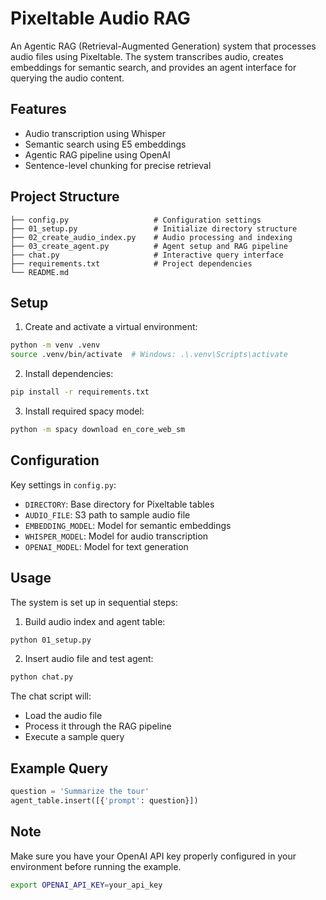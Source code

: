 # Pixeltable Audio RAG

An Agentic RAG (Retrieval-Augmented Generation) system that processes audio files using Pixeltable. The system transcribes audio, creates embeddings for semantic search, and provides an agent interface for querying the audio content.

## Features

- Audio transcription using Whisper
- Semantic search using E5 embeddings
- Agentic RAG pipeline using OpenAI
- Sentence-level chunking for precise retrieval

## Project Structure

```
├── config.py                   # Configuration settings
├── 01_setup.py                 # Initialize directory structure
├── 02_create_audio_index.py    # Audio processing and indexing
├── 03_create_agent.py          # Agent setup and RAG pipeline
├── chat.py                     # Interactive query interface
├── requirements.txt            # Project dependencies
└── README.md
```

## Setup

1. Create and activate a virtual environment:
```bash
python -m venv .venv
source .venv/bin/activate  # Windows: .\.venv\Scripts\activate
```

2. Install dependencies:
```bash
pip install -r requirements.txt
```

3. Install required spacy model:
```bash
python -m spacy download en_core_web_sm
```

## Configuration

Key settings in `config.py`:
- `DIRECTORY`: Base directory for Pixeltable tables
- `AUDIO_FILE`: S3 path to sample audio file
- `EMBEDDING_MODEL`: Model for semantic embeddings
- `WHISPER_MODEL`: Model for audio transcription
- `OPENAI_MODEL`: Model for text generation

## Usage

The system is set up in sequential steps:

1. Build audio index and agent table:
```bash
python 01_setup.py
```
2. Insert audio file and test agent:
```bash
python chat.py
```

The chat script will:
- Load the audio file
- Process it through the RAG pipeline
- Execute a sample query

## Example Query

```python
question = 'Summarize the tour'
agent_table.insert([{'prompt': question}])
```

## Note

Make sure you have your OpenAI API key properly configured in your environment before running the example. 

```bash
export OPENAI_API_KEY=your_api_key
```

